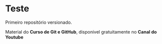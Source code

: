 # Teste
 Primeiro repositório versionado.
 
Material do **Curso de Git e GitHub**, disponivel gratuitamente no **Canal do Youtube**
